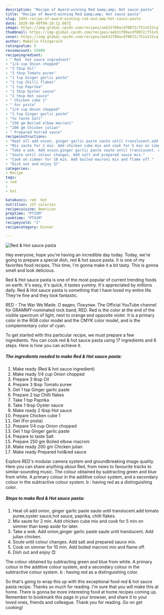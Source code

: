 ```yaml
---
description: "Recipe of Award-winning Red &amp;amp; Hot sauce pasta"
title: "Recipe of Award-winning Red &amp;amp; Hot sauce pasta"
slug: 1491-recipe-of-award-winning-red-and-amp-hot-sauce-pasta
date: 2020-08-09T04:18:12.087Z
image: https://img-global.cpcdn.com/recipes/aeb31f89acdf0072/751x532cq70/red-hot-sauce-pasta-recipe-main-photo.jpg
thumbnail: https://img-global.cpcdn.com/recipes/aeb31f89acdf0072/751x532cq70/red-hot-sauce-pasta-recipe-main-photo.jpg
cover: https://img-global.cpcdn.com/recipes/aeb31f89acdf0072/751x532cq70/red-hot-sauce-pasta-recipe-main-photo.jpg
author: Mabelle Fitzgerald
ratingvalue: 5
reviewcount: 15699
recipeingredient:
- " Red  hot sauce ingredient"
- "1/4 cup Onion chopped"
- "3 tbsp Oil"
- "3 tbsp Tomato puree"
- "1 tsp Ginger garlic paste"
- "2 tsp Chilli flakes"
- "1 tsp Paprika"
- "1 tbsp Oyster sauce"
- "2 tbsp Hot sauce"
- " Chicken cube 1"
- " For pssta"
- "1/4 cup Onion chopped"
- "1 tsp Ginger garlic paste"
- "to taste Salt"
- "250 gm Boiled elbow macroni"
- "200 gm Chicken julian"
- " Prepared hotred sauce"
recipeinstructions:
- "Heat oll add onion, ginger garlic paste saute until translucent.add tomato puree,oyster sauce,hot sauce, paprika, chilli flakes."
- "Mix saute for 2 min. Add chicken cube mix and cook for 5 min on simmer than keep aside for later."
- "Take a wok. Add onion,ginger garlic paste saute until translucent. Add julian chicken."
- "Soute until colour changes. Add salt and prepared sauce mix."
- "Cook on simmer for 10 min. Add boiled macroni mix and flame off."
- "Dish out and enjoy 😊"
categories:
- Recipe
tags:
- red
- 
- hot

katakunci: red  hot 
nutrition: 157 calories
recipecuisine: American
preptime: "PT32M"
cooktime: "PT41M"
recipeyield: "2"
recipecategory: Dinner

---
```



![Red &amp; Hot sauce pasta](https://img-global.cpcdn.com/recipes/aeb31f89acdf0072/751x532cq70/red-hot-sauce-pasta-recipe-main-photo.jpg)

Hey everyone, hope you're having an incredible day today. Today, we're going to prepare a special dish, red &amp; hot sauce pasta. It is one of my favorites food recipes. This time, I'm gonna make it a bit tasty. This is gonna smell and look delicious.

Red &amp; Hot sauce pasta is one of the most popular of current trending foods on earth. It's easy, it's quick, it tastes yummy. It's appreciated by millions daily. Red &amp; Hot sauce pasta is something that I have loved my entire life. They're fine and they look fantastic.

RED - The War We Made. О видео. Покупки. The Official YouTube channel for GRAMMY-nominated rock band, RED. Red is the color at the end of the visible spectrum of light, next to orange and opposite violet. It is a primary color in the RGB color model and the CMYK color model, and is the complementary color of cyan.


To get started with this particular recipe, we must prepare a few ingredients. You can cook red &amp; hot sauce pasta using 17 ingredients and 6 steps. Here is how you can achieve it.

<!--inarticleads1-->

##### The ingredients needed to make Red &amp; Hot sauce pasta:

1. Make ready  (Red &amp; hot sauce ingredient)
1. Make ready 1/4 cup Onion chopped
1. Prepare 3 tbsp Oil
1. Prepare 3 tbsp Tomato puree
1. Get 1 tsp Ginger garlic paste
1. Prepare 2 tsp Chilli flakes
1. Take 1 tsp Paprika
1. Take 1 tbsp Oyster sauce
1. Make ready 2 tbsp Hot sauce
1. Prepare  Chicken cube 1
1. Get  (For pssta)
1. Prepare 1/4 cup Onion chopped
1. Get 1 tsp Ginger garlic paste
1. Prepare to taste Salt
1. Prepare 250 gm Boiled elbow macroni
1. Make ready 200 gm Chicken julian
1. Make ready  Prepared hot&amp;red sauce


Explore RED&#39;s modular camera system and groundbreaking image quality. Here you can share anything about Red, from news to favourite tracks to similar-sounding music. The colour obtained by subtracting green and blue from white. A primary colour in the additive colour system, and a secondary colour in the subtractive colour system. b : having red as a distinguishing color. 

<!--inarticleads2-->

##### Steps to make Red &amp; Hot sauce pasta:

1. Heat oll add onion, ginger garlic paste saute until translucent.add tomato puree,oyster sauce,hot sauce, paprika, chilli flakes.
1. Mix saute for 2 min. Add chicken cube mix and cook for 5 min on simmer than keep aside for later.
1. Take a wok. Add onion,ginger garlic paste saute until translucent. Add julian chicken.
1. Soute until colour changes. Add salt and prepared sauce mix.
1. Cook on simmer for 10 min. Add boiled macroni mix and flame off.
1. Dish out and enjoy 😊


The colour obtained by subtracting green and blue from white. A primary colour in the additive colour system, and a secondary colour in the subtractive colour system. b : having red as a distinguishing color. 

So that's going to wrap this up with this exceptional food red &amp; hot sauce pasta recipe. Thanks so much for reading. I'm sure that you will make this at home. There is gonna be more interesting food at home recipes coming up. Remember to bookmark this page in your browser, and share it to your loved ones, friends and colleague. Thank you for reading. Go on get cooking!
